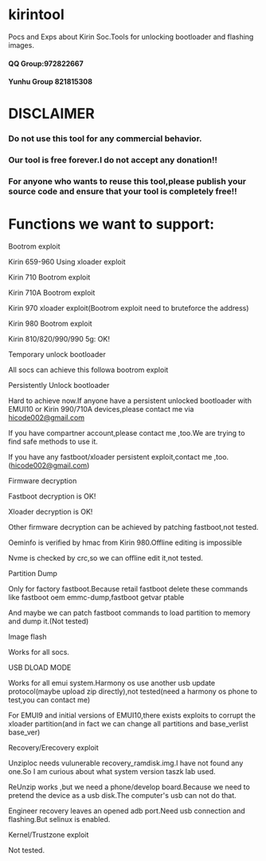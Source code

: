 # kirintool
Pocs and Exps about Kirin Soc.Tools for unlocking bootloader and flashing images.

#### QQ Group:972822667 
#### Yunhu Group 821815308
# DISCLAIMER
### Do not use this tool for any commercial behavior.

### Our tool is free forever.I do not accept any donation!!

### For anyone who wants to reuse this tool,please publish your source code and ensure that your tool is completely free!!

# Functions we want to support:
Bootrom exploit

Kirin 659-960 Using xloader exploit

Kirin 710 Bootrom exploit

Kirin 710A Bootrom exploit

Kirin 970 xloader exploit(Bootrom exploit need to bruteforce the address)

Kirin 980 Bootrom exploit

Kirin 810/820/990/990 5g: OK!

Temporary unlock bootloader

All socs can achieve this followa bootrom exploit

Persistently Unlock bootloader

Hard to achieve now.If anyone have a persistent unlocked bootloader with EMUI10 or Kirin 990/710A devices,please contact me via hicode002@gmail.com

If you have compartner account,please contact me ,too.We are trying to find safe methods to use it.

If you have any fastboot/xloader persistent exploit,contact me ,too.(hicode002@gmail.com)


Firmware decryption

Fastboot decryption is OK!

Xloader decryption is OK!

Other firmware decryption can be achieved by patching fastboot,not tested.

Oeminfo is verified by hmac from Kirin 980.Offline editing is impossible

Nvme is checked by crc,so  we can offline edit it,not tested.

Partition Dump

Only for factory fastboot.Because retail fastboot delete these commands like fastboot oem emmc-dump,fastboot getvar ptable

And maybe we can patch fastboot commands to load partition to memory and dump it.(Not tested)

Image flash

Works for all socs.

USB DLOAD MODE

Works for all emui system.Harmony os use another usb update protocol(maybe upload zip directly),not tested(need a harmony os phone to test,you can contact me)

For EMUI9 and initial versions of EMUI10,there exists exploits to corrupt the xloader partition(and in fact we can change all partitions and base_verlist base_ver)


Recovery/Erecovery exploit

Unziploc needs vulunerable recovery_ramdisk.img.I have not found any one.So I am curious about what system version taszk lab used.

ReUnzip works ,but we need a phone/develop board.Because we need to pretend the device as a usb disk.The computer's usb can not do that.

Engineer recovery leaves an opened adb port.Need usb connection and flashing.But selinux is enabled.

Kernel/Trustzone exploit

Not tested.
